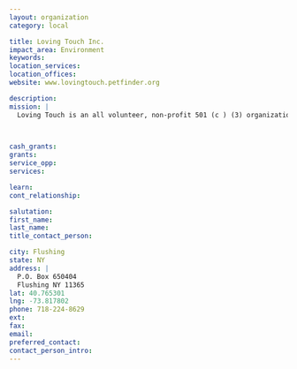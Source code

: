 ```yaml
---
layout: organization
category: local

title: Loving Touch Inc.
impact_area: Environment
keywords: 
location_services: 
location_offices: 
website: www.lovingtouch.petfinder.org

description: 
mission: |
  Loving Touch is an all volunteer, non-profit 501 (c ) (3) organization. Our mission is to help homeless animals find a better way of life and help find new homes for pets that owner's can no longer keep. To prevent the birth of unwanted homeless animals by spaying/neutering every animal that we rescue. To provide medical care for each of our rescued animals. To educate the public in all aspects of pet care and responsibility. To provide a loving and safe environment for each of our rescued animals until a suitable home is found.

  

cash_grants: 
grants: 
service_opp: 
services: 

learn: 
cont_relationship: 

salutation: 
first_name: 
last_name: 
title_contact_person: 

city: Flushing
state: NY
address: |
  P.O. Box 650404  
  Flushing NY 11365
lat: 40.765301
lng: -73.817802
phone: 718-224-8629
ext: 
fax: 
email: 
preferred_contact: 
contact_person_intro: 
---
```

